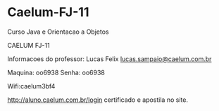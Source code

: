 # Caelum-FJ-11

Curso Java e Orientacao a Objetos

CAELUM FJ-11


Informacoes do professor:
Lucas Felix
lucas.sampaio@caelum.com.br

Maquina: oo6938
Senha:	 oo6938

Wifi:caelum3bf4


http://aluno.caelum.com.br/login 
certificado e apostila no site.
